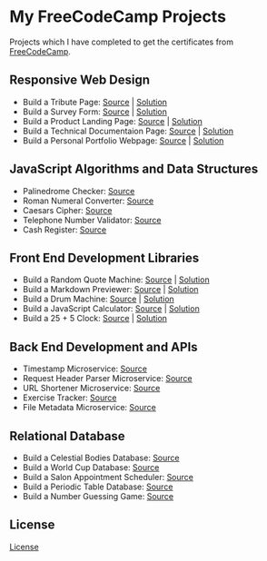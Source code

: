 # My FreeCodeCamp Projects

Projects which I have completed to get the certificates from [FreeCodeCamp](https://www.freecodecamp.org).

## Responsive Web Design

- Build a Tribute Page: [Source](responsive-web-design/tribute-page) | [Solution](https://hsumona.github.io/freecodecamp/responsive-web-design/tribute-page/index.html)
- Build a Survey Form: [Source](responsive-web-design/survey-form) | [Solution](https://hsumona.github.io/freecodecamp/responsive-web-design/survey-form/index.html)
- Build a Product Landing Page: [Source](responsive-web-design/product-landing-page) | [Solution](https://hsumona.github.io/freecodecamp/responsive-web-design/product-landing-page/index.html)
- Build a Technical Documentaion Page: [Source](responsive-web-design/technical-documentation-page) | [Solution](https://hsumona.github.io/freecodecamp/responsive-web-design/technical-documentation-page/index.html)
- Build a Personal Portfolio Webpage: [Source](responsive-web-design/portfolio-page) | [Solution](https://hsumona.github.io/freecodecamp/)

## JavaScript Algorithms and Data Structures

- Palinedrome Checker: [Source](javascript-algorithms-and-data-structures/palinedrome-checker)
- Roman Numeral Converter: [Source](javascript-algorithms-and-data-structures/roman-numeral-converter)
- Caesars Cipher: [Source](javascript-algorithms-and-data-structures/caesars-cipher)
- Telephone Number Validator: [Source](javascript-algorithms-and-data-structures/telephone-number-validator)
- Cash Register: [Source](javascript-algorithms-and-data-structures/cash-register)

## Front End Development Libraries

- Build a Random Quote Machine: [Source](front-end-development-libraries/random-quote-machine) | [Solution](https://hsumona.github.io/freecodecamp/front-end-development-libraries/random-quote-machine/index.html)
- Build a Markdown Previewer: [Source](front-end-development-libraries/markdown-previewer) | [Solution](https://hsumona.github.io/freecodecamp/front-end-development-libraries/markdown-previewer/index.html)
- Build a Drum Machine: [Source](front-end-development-libraries/drum-machine) | [Solution](https://hsumona.github.io/freecodecamp/front-end-development-libraries/drum-machine/index.html)
- Build a JavaScript Calculator: [Source](front-end-development-libraries/javascript-calculator) | [Solution](https://hsumona.github.io/freecodecamp/front-end-development-libraries/javascript-calculator/index.html)
- Build a 25 + 5 Clock: [Source](front-end-development-libraries/25-5-clock) | [Solution](https://hsumona.github.io/freecodecamp/front-end-development-libraries/25-5-clock/index.html)

## Back End Development and APIs

- Timestamp Microservice: [Source](back-end-development-and-apis/timestamp-microservice)
- Request Header Parser Microservice: [Source](back-end-development-and-apis/request-header-parser-microservice)
- URL Shortener Microservice: [Source](back-end-development-and-apis/url-shortener-microservice)
- Exercise Tracker: [Source](back-end-development-and-apis/exercise-tracker)
- File Metadata Microservice: [Source](back-end-development-and-apis/file-metadata-microservice)

## Relational Database

- Build a Celestial Bodies Database: [Source](relational-database/build-a-celestial-bodies-database)
- Build a World Cup Database: [Source](relational-database/build-a-world-cup-database)
- Build a Salon Appointment Scheduler: [Source](relational-database/build-a-salon-appointment-scheduler)
- Build a Periodic Table Database: [Source](relational-database/build-a-periodic-table-database)
- Build a Number Guessing Game: [Source](relational-database/build-a-number-guessing-game)

## License

[License](https://hsumona.github.io/freecodecamp/license.html)
